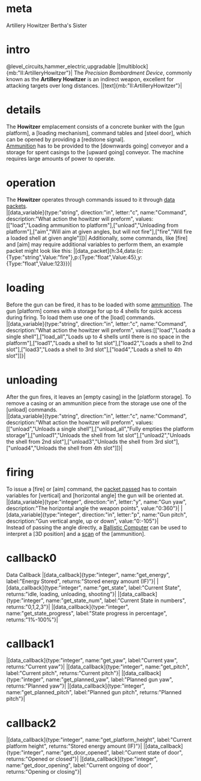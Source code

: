 # meta
Artillery Howitzer
Bertha's Sister

# intro
@level_circuits,hammer_electric,upgradable
|[multiblock]{mb:"II:ArtilleryHowitzer"}|
The *Precision Bombardment Device*, commonly known as the **Artillery Howitzer** is an indirect weapon, excellent for attacking targets over long distances.
|[text]{mb:"II:ArtilleryHowitzer"}|

# details
The **Howitzer** emplacement consists of a concrete bunker with the [gun platform], a [loading mechanism], command tables and [steel door], which can be opened by providing a [redstone signal].<br>
[Ammunition](bullet_production.md#bullet) has to be provided to the [downwards going] conveyor and a storage for spent casings to the [upward going] conveyor.
The machine requires large amounts of power to operate.

# operation
The **Howitzer** operates through commands issued to it through [data packets](data_main#packetsbasics).<br>
|[data_variable]{type:"string", direction:"in", letter:"c", name:"Command", description:"What action the howitzer will preform", values:[["load","Loading ammunition to platform"],["unload","Unloading from platform"],["aim","Will aim at given angles, but will not fire"],["fire","Will fire a loaded shell at given angle"]]}|
Additionally, some commands, like [fire] and [aim] may require additional variables to perform them, an example packet might look like this:
|[data_packet]{h:34,data:{c:{Type:"string",Value:"fire"},p:{Type:"float",Value:45},y:{Type:"float",Value:123}}}|

# loading
Before the gun can be fired, it has to be loaded with some [ammunition](bullet_production.md#bullet). The gun [platform] comes with a storage for up to 4 shells for quick access during firing. To load them use one of the [load] commands.<br>
|[data_variable]{type:"string", direction:"in", letter:"c", name:"Command", description:"What action the howitzer will preform", values:[["load","Loads a single shell"],["load_all","Loads up to 4 shells until there is no space in the platform"],["load1","Loads a shell to 1st slot"],["load2","Loads a shell to 2nd slot"],["load3","Loads a shell to 3rd slot"],["load4","Loads a shell to 4th slot"]]}|

# unloading
After the gun fires, it leaves an [empty casing] in the [platform storage]. To remove a casing or an ammunition piece from the storage use one of the [unload] commands. <br>
|[data_variable]{type:"string", direction:"in", letter:"c", name:"Command", description:"What action the howitzer will preform", values:[["unload","Unloads a single shell"],["unload_all","Fully empties the platform storage"],["unload1","Unloads the shell from 1st slot"],["unload2","Unloads the shell from 2nd slot"],["unload3","Unloads the shell from 3rd slot"],["unload4","Unloads the shell from 4th slot"]]}|

# firing
To issue a [fire] or [aim] command, the [packet passed](data_main#packetsbasics) has to contain variables for [vertical] and [horizontal angle] the gun will be oriented at.<br>
|[data_variable]{type:"integer", direction:"in", letter:"y", name:"Gun yaw", description:"The horizontal angle the weapon points", value:"0:360"}|
|[data_variable]{type:"integer", direction:"in", letter:"p", name:"Gun pitch", description:"Gun vertical angle, up or down", value:"0:-105"}|
<br>Instead of passing the angle directly, a [Ballistic Computer](ballistic_computer) can be used to interpret a [3D position] and a [scan](scanning_conveyor) of the [ammunition]. 

# callback0
Data Callback
|[data_callback]{type:"integer", name:"get_energy", label:"Energy Stored", returns:"Stored energy amount (IF)"}|
|[data_callback]{type:"integer", name:"get_state", label:"Current State", returns:"idle, loading, unloading, shooting"}|
|[data_callback]{type:"integer", name:"get_state_num", label:"Current State in numbers", returns:"0,1,2,3"}|
|[data_callback]{type:"integer", name:"get_state_progress", label:"State progress in percentage", returns:"1%-100%"}|

# callback1
|[data_callback]{type:"integer", name:"get_yaw", label:"Current yaw", returns:"Current yaw"}|
|[data_callback]{type:"integer", name:"get_pitch", label:"Current pitch", returns:"Current pitch"}|
|[data_callback]{type:"integer", name:"get_planned_yaw", label:"Planned gun yaw", returns:"Planned yaw"}|
|[data_callback]{type:"integer", name:"get_planned_pitch", label:"Planned gun pitch", returns:"Planned pitch"}|

# callback2
|[data_callback]{type:"integer", name:"get_platform_height", label:"Current platform height", returns:"Stored energy amount (IF)"}|
|[data_callback]{type:"integer", name:"get_door_opened", label:"Current state of door", returns:"Opened or closed"}|
|[data_callback]{type:"integer", name:"get_door_opening", label:"Current ongoing of door", returns:"Opening or closing"}|
